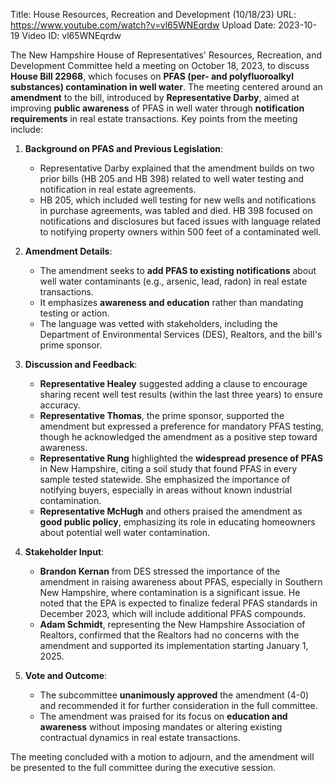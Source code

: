 Title: House Resources, Recreation and Development (10/18/23)
URL: https://www.youtube.com/watch?v=vl65WNEqrdw
Upload Date: 2023-10-19
Video ID: vl65WNEqrdw

The New Hampshire House of Representatives' Resources, Recreation, and Development Committee held a meeting on October 18, 2023, to discuss **House Bill 22968**, which focuses on **PFAS (per- and polyfluoroalkyl substances) contamination in well water**. The meeting centered around an **amendment** to the bill, introduced by **Representative Darby**, aimed at improving **public awareness** of PFAS in well water through **notification requirements** in real estate transactions. Key points from the meeting include:

1. **Background on PFAS and Previous Legislation**:  
   - Representative Darby explained that the amendment builds on two prior bills (HB 205 and HB 398) related to well water testing and notification in real estate agreements.  
   - HB 205, which included well testing for new wells and notifications in purchase agreements, was tabled and died. HB 398 focused on notifications and disclosures but faced issues with language related to notifying property owners within 500 feet of a contaminated well.

2. **Amendment Details**:  
   - The amendment seeks to **add PFAS to existing notifications** about well water contaminants (e.g., arsenic, lead, radon) in real estate transactions.  
   - It emphasizes **awareness and education** rather than mandating testing or action.  
   - The language was vetted with stakeholders, including the Department of Environmental Services (DES), Realtors, and the bill's prime sponsor.

3. **Discussion and Feedback**:  
   - **Representative Healey** suggested adding a clause to encourage sharing recent well test results (within the last three years) to ensure accuracy.  
   - **Representative Thomas**, the prime sponsor, supported the amendment but expressed a preference for mandatory PFAS testing, though he acknowledged the amendment as a positive step toward awareness.  
   - **Representative Rung** highlighted the **widespread presence of PFAS** in New Hampshire, citing a soil study that found PFAS in every sample tested statewide. She emphasized the importance of notifying buyers, especially in areas without known industrial contamination.  
   - **Representative McHugh** and others praised the amendment as **good public policy**, emphasizing its role in educating homeowners about potential well water contamination.

4. **Stakeholder Input**:  
   - **Brandon Kernan** from DES stressed the importance of the amendment in raising awareness about PFAS, especially in Southern New Hampshire, where contamination is a significant issue. He noted that the EPA is expected to finalize federal PFAS standards in December 2023, which will include additional PFAS compounds.  
   - **Adam Schmidt**, representing the New Hampshire Association of Realtors, confirmed that the Realtors had no concerns with the amendment and supported its implementation starting January 1, 2025.

5. **Vote and Outcome**:  
   - The subcommittee **unanimously approved** the amendment (4-0) and recommended it for further consideration in the full committee.  
   - The amendment was praised for its focus on **education and awareness** without imposing mandates or altering existing contractual dynamics in real estate transactions.

The meeting concluded with a motion to adjourn, and the amendment will be presented to the full committee during the executive session.
